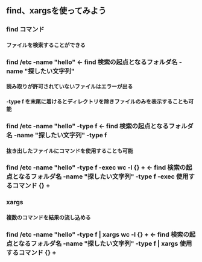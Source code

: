 ## find、xargsを使ってみよう
### find コマンド
#### ファイルを検索することができる
### find /etc -name "hello"   ←   find 検索の起点となるフォルダ名 -name "探したい文字列"
#### 読み取りが許可されていないファイルはエラーが出る
#### -type f を末尾に着けるとディレクトリを除きファイルのみを表示することも可能
### find /etc -name "hello" -type f   ←   find 検索の起点となるフォルダ名 -name "探したい文字列" -type f
#### 抜き出したファイルにコマンドを使用することも可能
### find /etc -name "hello" -type f -exec wc -l {} +   ←   find 検索の起点となるフォルダ名 -name "探したい文字列" -type f -exec 使用するコマンド {} + 
### xargs
#### 複数のコマンドを結果の流し込める
### find /etc -name "hello" -type f | xargs wc -l {} +   ←   find 検索の起点となるフォルダ名 -name "探したい文字列" -type f | xargs 使用するコマンド {} + 

